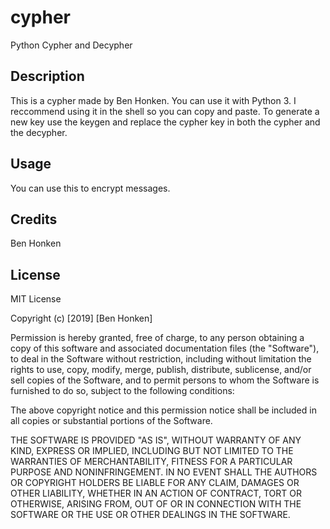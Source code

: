 # cypher
Python Cypher and Decypher

## Description

This is a cypher made by Ben Honken.  You can use it with Python 3.  I reccommend using it in the shell so you can copy and paste.  To generate a new key use the keygen and replace the cypher key in both the cypher and the decypher.


## Usage

You can use this to encrypt messages.  

## Credits

Ben Honken

## License

MIT License

Copyright (c) [2019] [Ben Honken]

Permission is hereby granted, free of charge, to any person obtaining a copy
of this software and associated documentation files (the "Software"), to deal
in the Software without restriction, including without limitation the rights
to use, copy, modify, merge, publish, distribute, sublicense, and/or sell
copies of the Software, and to permit persons to whom the Software is
furnished to do so, subject to the following conditions:

The above copyright notice and this permission notice shall be included in all
copies or substantial portions of the Software.

THE SOFTWARE IS PROVIDED "AS IS", WITHOUT WARRANTY OF ANY KIND, EXPRESS OR
IMPLIED, INCLUDING BUT NOT LIMITED TO THE WARRANTIES OF MERCHANTABILITY,
FITNESS FOR A PARTICULAR PURPOSE AND NONINFRINGEMENT. IN NO EVENT SHALL THE
AUTHORS OR COPYRIGHT HOLDERS BE LIABLE FOR ANY CLAIM, DAMAGES OR OTHER
LIABILITY, WHETHER IN AN ACTION OF CONTRACT, TORT OR OTHERWISE, ARISING FROM,
OUT OF OR IN CONNECTION WITH THE SOFTWARE OR THE USE OR OTHER DEALINGS IN THE
SOFTWARE.

